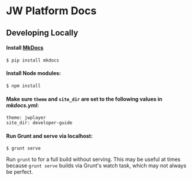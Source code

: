 # JW Platform Docs

## Developing Locally

#### Install [MkDocs](http://www.mkdocs.org/)

```
$ pip install mkdocs
```

#### Install Node modules:

```
$ npm install
```

#### Make sure `theme` and `site_dir` are set to the following values in *mkdocs.yml*:

```
theme: jwplayer
site_dir: developer-guide
```

#### Run Grunt and serve via localhost:

```
$ grunt serve
```

Run `grunt` to for a full build without serving. This may be useful at times because `grunt serve` builds via Grunt's watch task, which may not always be perfect.
